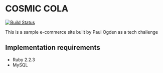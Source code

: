 COSMIC COLA
===========

[![Build Status](https://travis-ci.org/ageoldpun/cosmic_cola.svg?branch=master)](http://travis-ci.org/ageoldpun/cosmic_cola)

This is a sample e-commerce site built by Paul Ogden as a tech challenge

Implementation requirements
---------------------------

* Ruby 2.2.3
* MySQL
